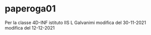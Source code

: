 # paperoga01
Per la classe 4D-INF istituto IIS L Galvanimi
modifica del 30-11-2021
modifica del 12-12-2021



